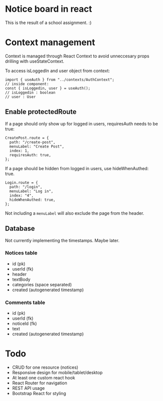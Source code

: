# Notice board in react

This is the result of a school assignment. :)

# Context management

Context is managed through React Context to avoid unneccesary props drilling with useStateContext.

To access isLoggedIn and user object from context:

```tsx
import { useAuth } from "../contexts/AuthContext";
// inside component:
const { isLoggedin, user } = useAuth();
// isLoggedin : boolean
// user : User
```

## Enable protectedRoute

If a page should only show up for logged in users, requiresAuth needs to be true:

```tsx
CreatePost.route = {
  path: "/create-post",
  menuLabel: "Create Post",
  index: 1,
  requiresAuth: true,
};
```

If a page should be hidden from logged in users, use hideWhenAuthed: true.

```tsx
Login.route = {
  path: "/login",
  menuLabel: "Log in",
  index: "4",
  hideWhenAuthed: true,
};
```

Not including a `menuLabel` will also exclude the page from the header.

## Database

Not currently implementing the timestamps. Maybe later.

### Notices table

- id (pk)
- userId (fk)
- header
- textBody
- categories (space separated)
- created (autogenerated timestamp)

### Comments table

- id (pk)
- userId (fk)
- noticeId (fk)
- text
- created (autogenerated timestamp)

# Todo

- CRUD for one resource (notices)
- Responsive design for mobile/tablet/desktop
- At least one custom react hook
- React Router for navigation
- REST API usage
- Bootstrap React for styling
